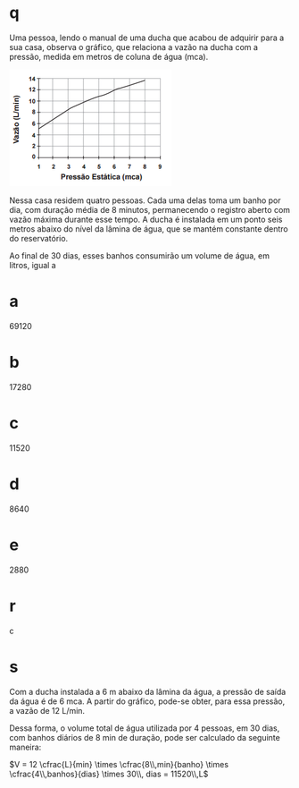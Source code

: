 # q
Uma pessoa, lendo o manual de uma ducha que acabou de adquirir para a sua casa, observa o gráfico, que relaciona a vazão na ducha com a pressão, medida em metros de coluna de água (mca).

![](e4cb8349-24ac-b6a1-3294-75a37a09e36b.png)

Nessa casa residem quatro pessoas. Cada uma delas toma um banho por dia, com duração média de 8 minutos, permanecendo o registro aberto com vazão máxima durante esse tempo. A ducha é instalada em um ponto seis metros abaixo do nível da lâmina de água, que se mantém constante dentro do reservatório.

Ao final de 30 dias, esses banhos consumirão um volume de água, em litros, igual a

# a
69120

# b
17280

# c
11520

# d
8640

# e
2880

# r
c

# s
Com a ducha instalada a 6 m abaixo da lâmina da água, a pressão de saída da água é de 6 mca. A partir do gráfico, pode-se obter, para essa pressão, a vazão de 12 L/min.

Dessa forma, o volume total de água utilizada por 4 pessoas, em 30 dias, com banhos diários de 8 min de duração, pode ser calculado da seguinte maneira:

$V = 12 \cfrac{L}{min} \times \cfrac{8\\,min}{banho} \times \cfrac{4\\,banhos}{dias} \times 30\\, dias = 11520\\,L$

 
